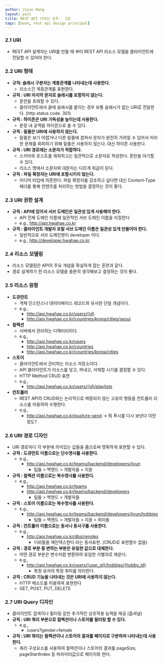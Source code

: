 ```yaml
---
author: Jiyun Wang
layout: post
title: REST API 디자인 규칙 - 2장
tags: [book, rest api design principal]
---
```


### 2.1 URI
- REST API 설계자는 URI를 만들 때 부터 REST API 리소스 모델을 클라이언트에 전달할 수 있어야 한다.

### 2.2 URI 형태
- **규칙: 슬래시 구분자는 계층관계를 나타내는데 사용한다.**
    - 리소스간 계층관계를 표현한다.
- **규칙 : URI 마지막 문자로 슬래시를 포함하지 않는다.**
    - 혼란을 초래할 수 있다.
    - 클라이언트에서 끝에 슬래시를 붙이는 경우 보통 슬래시가 없는 URI로 전달한다. (http status code. 301)
- **규칙 : 하이픈은 URI 가독성을 높이는데 사용한다.**
    - 문장 내 공백을 하이픈으로 쓸 수 있다.
- **규칙 : 밑줄은 URI에 사용하지 않는다.**
    - 밑줄은 보기 어렵거나 다른 밑줄에 겹쳐서 문자가 완전히 가려질 수 있어서 이러한 문제를 회피하기 위해 밑줄은 사용하지 않는다. 대신 하이픈 사용한다.
- **규칙 : URI 경로에는 소문자가 적합하다.**
    - 스키마와 호스트를 제외하고는 일관적으로 소문자로 작성한다. 혼란을 야기할 수 있다.
    - 리소스 명에서 소문자와 대문자는 다르게 취급이 된다.
- **규칙 : 파일 확장자는 URI에 포함시키지 않는다.**
    - 미디어 타입에 의존한다. 파일 확장자를 강조하고 싶다면 대신 Content-Type 헤더를 통해 컨텐츠를 처리하는 방법을 결정하는 것이 좋다.

### 2.3 URI 권한 설계
- **규칙 : API에 있어서 서브 도메인은 일관성 있게 사용해야 한다.**
    - API 전체 도메인 이름에 일관적인 서브 도메인 이름을 지정한다
    - e.g., http://api.hwahae.co.kr
- **규칙 : 클라이언트 개발자 포탈 서브 도메인 이름은 일관성 있게 만들어야 한다.**
    - 일반적으로 서브 도메인명이 developer 이다.
    - e.g., http://developer.hwahae.co.kr

### 2.4 리소스 모델링
- 리소스 모델링은 API의 주요 개념을 확실하게 잡는 훈련과 같다.
- 경로 설계하기 전 리소스 모델을 충분히 생각해보고 결정하는 것이 좋다.

### 2.5 리소스 원형
- **도큐먼트**
    - 객체 인스턴스나 데이터베이스 레코드와 유사한 단일 개념이다.
    - e.g.,
        - http://api.hwahae.co.kr/users/{id}
        - http://api.hwahae.co.kr/countries/korea/cities/seoul
- **컬렉션**
    - 서버에서 관리하는 디렉터리이다.
    - e.g.,
        - http://api.hwahae.co.kr/users
        - http://api.hwahae.co.kr/countries
        - http://api.hwahae.co.kr/countries/korea/cities
- **스토어**
    - 클라이언트에서 관리하는 리소스 저장소이다.
    - API 클라이언트가 리소스를 넣고, 꺼내고, 삭제할 시기를 결정할 수 있다.
    - HTTP Method CRUD 표현
    - e.g.,
        - http://api.hwahae.co.kr/users/{id}/playlists
- **컨트롤러**
    - REST API의 CRUD와는 논리적으로 매핑되지 않는 고유의 행동을 컨트롤러 리소스를 이용하여 수행한다.
    - e.g.,
        - http://api.hwahae.co.kr/push/re-send → 뭐 푸시를 다시 보낸다 이런정도?

### 2.6 URI 경로 디자인
- URI 경로마다 각 부분에 의미있는 값들을 줌으로써 명확하게 표현할 수 있다.
- **규칙 : 도큐먼트 이름으로는 단수명사를 사용한다.**
    - e.g.,
        - http://api.hwahae.co.kr/teams/backend/developers/jiyun
            - 팀들 > 백엔드 > 개발자들 > 지윤
- **규칙 : 컬렉션 이름으로는 복수명사를 사용한다.**
    - e.g.,
        - http://api.hwahae.co.kr/teams
        - http://api.hwahae.co.kr/teams/backend/developers
            - 팀들 > 백엔드 > 개발자들
- **규칙 : 스토어 이름으로는 복수명사를 사용한다.**
    - e.g.,
        - http://api.hwahae.co.kr/teams/backend/developers/jiyun/hobbies
            - 팀들 > 백엔드 > 개발자들 > 지윤 > 취미들
- **규칙 : 컨트롤러 이름으로는 동사나 동사구를 사용한다.**
    - e.g.,
        - http://api.hwahae.co.kr/dbs/reindex
            - 디비들을 재인덱스한다 라는 동사표현. (CRUD로 표현할수 없음)
- **규칙 : 경로 부분 중 변하는 부분은 유일한 값으로 대체한다.**
    - 어떤 경로 부분은 변수처럼 변환하여 유일한 식별자로 채운다.
    - e.g.,
        - http://api.hwahae.co.kr/users/{user_id}/hobbies/{hobby_id}
            - 특정 유저의 특정 취미를 의미한다.
- **규칙 : CRUD 기능을 나타내는 것은 URI에 사용하지 않는다.**
    - HTTP 메소드를 이용하여 표현한다
    - GET, POST, PUT, DELETE

### 2.7 URI Query 디자인
- 클라이언트 검색이나 필터링 같은 추가적인 상호작용 능력을 제공 (옵셔널)
- **규칙 : URI 쿼리 부분으로 컬렉션이나 스토어를 필터링 할 수 있다.**
    - e.g.,
        - /users?gender=female
- **규칙 : URI 쿼리는 컬렉션이나 스토어의 결과를 페이지로 구분하여 나타내는데 사용한다.**
    - 쿼리 구성요소를 사용하여 컬렉션이나 스토어의 결과를 pageSize, pageStartIndex 등 파라미터값으로 페이지화 한다.

